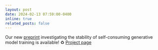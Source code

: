 ```yaml
---
layout: post
date: 2024-02-13 07:59:00-0400
inline: true
related_posts: false
---
```


Our new [preprint](http://arxiv.org/abs/2402.07087) investigating the stability of self-consuming generative model training is available! ♻️ [Project page](https://cs.brown.edu/people/ngillman/sc-sc.html) 
